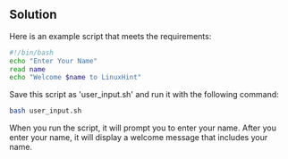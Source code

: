 ## Solution

Here is an example script that meets the requirements:

```bash
#!/bin/bash
echo "Enter Your Name"
read name
echo "Welcome $name to LinuxHint"
```

Save this script as 'user_input.sh' and run it with the following command:

```bash
bash user_input.sh
```

When you run the script, it will prompt you to enter your name. After you enter your name, it will display a welcome message that includes your name.
